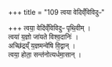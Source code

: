 +++
title = "109 त्वया वेदिव्ँविविदुᳶ"

+++
त्वया॒ वेदि॑व्ँविविदुᳶ पृथि॒वीम् ।  
त्वया॑ य॒ज्ञो जा॑यते विश्व॒दानिः॑ ।  
अच्छि॑द्रय्ँ य॒ज्ञमन्वे॑षि वि॒द्वान् ।  
त्वया॒ होता॒ सन्त॑नोत्यर्धमा॒सान् ।